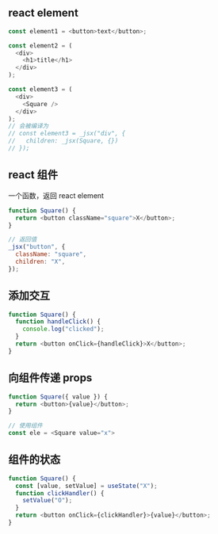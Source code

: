## react element

```js
const element1 = <button>text</button>;

const element2 = (
  <div>
    <h1>title</h1>
  </div>
);

const element3 = (
  <div>
    <Square />
  </div>
);
// 会被编译为
// const element3 = _jsx("div", {
//   children: _jsx(Square, {})
// });
```

## react 组件

一个函数，返回 react element

```js
function Square() {
  return <button className="square">X</button>;
}

// 返回值
_jsx("button", {
  className: "square",
  children: "X",
});
```

## 添加交互

```js
function Square() {
  function handleClick() {
    console.log("clicked");
  }
  return <button onClick={handleClick}>X</button>;
}
```

## 向组件传递 props

```javascript
function Square({ value }) {
  return <button>{value}</button>;
}

// 使用组件
const ele = <Square value="x">
```

## 组件的状态

```js
function Square() {
  const [value, setValue] = useState("X");
  function clickHandler() {
    setValue("O");
  }
  return <button onClick={clickHandler}>{value}</button>;
}
```
